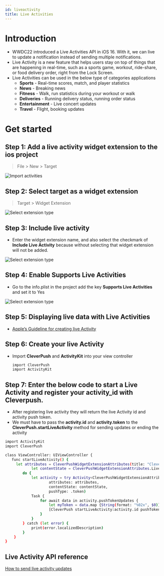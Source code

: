 ```yaml
---
id: liveactivity
title: Live Activities
---
```


# Introduction

- WWDC22 introduced a Live Activities API in iOS 16. With it, we can live to update a notification instead of sending multiple notifications.
- Live Activity is a new feature that helps users stay on top of things that are happening in real-time, such as a sports game, workout, ride-share, or food delivery order, right from the Lock Screen.
- Live Activities can be used in the below type of categories applications
    - **Sports** - Real-time scores, match, and player statistics
    - **News** - Breaking news
    - **Fitness** - Walk, run statistics during your workout or walk
    - **Deliveries** - Running delivery status, running order status
    - **Entertainment** - Live concert updates
    - **Travel** - Flight, booking updates


# Get started

## Step 1: Add a live activity widget extension to the ios project
> File > New > Target 

![Import activities](https://static.cleverpush.com/docs/Screenshot+2022-12-20+at+6.50.54+PM.png)

## Step 2: Select target as a widget extension
> Target > Widget Extension 

![Select extension type](https://static.cleverpush.com/docs/Screenshot+2022-12-20+at+6.51.06+PM.png)

## Step 3: Include live activity
- Enter the widget extension name, and also select the checkmark of **Include Live Activity** because without selecting that widget extension will not be added.

![Select extension type](https://static.cleverpush.com/docs/Screenshot-2022-12-21-at-5-16-40-PM.png)

## Step 4: Enable Supports Live Activities 
- Go to the info.plist in the project add the key **Supports Live Activities** and set it to Yes

![Select extension type](https://static.cleverpush.com/docs/Screenshot-2022-12-21-at-5-24-40-PM.png)

## Step 5: Displaying live data with Live Activities
- [Apple’s Guideline for creating live Activity](https://developer.apple.com/documentation/activitykit/displaying-live-data-with-live-activities)

## Step 6: Create your live Activity
- Import **CleverPush** and **ActivityKit** into your view controller

   ```sh
   import CleverPush
   import ActivityKit
   ```
   
## Step 7: Enter the below code to start a Live Activity and register your activity_id with Cleverpush.
- After registering live activity they will return the live Activity id and activity push token.
- We must have to pass the **activity.id** and **activity.token** to the **CleverPush.startLiveActivity** method for sending updates or ending the activity

```sh
import ActivityKit
import CleverPush

class ViewController: UIViewController {
   func startLiveActivity() {
     let attributes = CleverPushWidgetExtensionAttributes(title: "CleverPush")
            let contentState = CleverPushWidgetExtensionAttributes.LiveDeliveryData(message: "Live Activity Stared")
        do {
            let activity = try Activity<CleverPushWidgetExtensionAttributes>.request(
                    attributes: attributes,
                    contentState: contentState,
                    pushType: .token)
            Task {
                for await data in activity.pushTokenUpdates {
                    let myToken = data.map {String(format: "%02x", $0)}.joined()
                    [CleverPush startLiveActivity:activity.id pushToken:actvityToken];
                }
            }
        } catch (let error) {
            print(error.localizedDescription)
        }
    }
}
   ```

## Live Activity API reference
[How to send live activity updates](https://developers.cleverpush.com/docs/api/ios/liveactivity)

